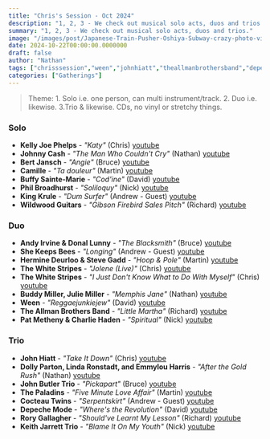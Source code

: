 ```yaml
---
title: "Chris's Session - Oct 2024"
description: "1, 2, 3 - We check out musical solo acts, duos and trios."
summary: "1, 2, 3 - We check out musical solo acts, duos and trios."
image: "/images/post/Japanese-Train-Pusher-Oshiya-Subway-crazy-photo-video-5.jpg"
date: 2024-10-22T00:00:00.0000000
draft: false
author: "Nathan"
tags: ["chrisssession","ween","johnhiatt","theallmanbrothersband","depechemode","kellyjoephelps","johnbutlertrio","thewhitestripes","camille","bertjansch","cocteautwins","rorygallagher","johnnycash","juliemiller","dollyparton","lindaronstadt","buffysainte-marie","kingkrule","buddymiller","thepaladins","shekeepsbees","philbroadhurst","wildwoodguitars","andemmylouharris","keithjarretttrio","andyirvineanddonallunny","patmethenyandcharliehaden","herminedeurlooandstevegadd","youtube"]
categories: ["Gatherings"]
---
```

> Theme: 1. Solo i.e. one person, can multi instrument/track. 2. Duo i.e. likewise. 3.Trio & likewise. CDs, no vinyl or stretchy things. 

### Solo
- **Kelly Joe Phelps** - _"Katy"_ (Chris) [youtube](https://www.youtube.com/watch?v=fj99jRWVrnk)
- **Johnny Cash** - _"The Man Who Couldn't Cry"_ (Nathan) [youtube](https://www.youtube.com/watch?v=_kvvNXuDRYI)
- **Bert Jansch** - _"Angie"_ (Bruce) [youtube](https://www.youtube.com/watch?v=RqjUWJtH88c)
- **Camille** - _"Ta douleur"_ (Martin) [youtube](https://www.youtube.com/watch?v=OPGNWFQy_gg)
- **Buffy Sainte-Marie** - _"Cod'ine"_ (David) [youtube](https://www.youtube.com/watch?v=d3bfqlTCHZk)
- **Phil Broadhurst** - _"Soliloquy"_ (Nick) [youtube](https://www.youtube.com/watch?v=nHpWj4L1C0I)
- **King Krule** - _"Dum Surfer"_ (Andrew - Guest) [youtube](https://www.youtube.com/watch?v=K5-f1Bnltu8)
- **Wildwood Guitars** - _"Gibson Firebird Sales Pitch"_ (Richard) [youtube](https://www.youtube.com/watch?v=hbuJwcs1MV0)
### Duo
- **Andy Irvine & Donal Lunny** - _"The Blacksmith"_ (Bruce) [youtube](https://www.youtube.com/watch?v=vRFD0TzJfbk)
- **She Keeps Bees** - _"Longing"_ (Andrew - Guest) [youtube](https://www.youtube.com/watch?v=zRZLPVWKzVg)
- **Hermine Deurloo & Steve Gadd** - _"Hoop & Pole"_ (Martin) [youtube](https://www.youtube.com/watch?v=Rg3IcbvozBs)
- **The White Stripes** - _"Jolene (Live)"_ (Chris) [youtube](https://www.youtube.com/watch?v=yXlULkwhgrc)
- **The White Stripes** - _"I Just Don't Know What to Do With Myself"_ (Chris) [youtube](https://www.youtube.com/watch?v=wzDG0jA3XVY)
- **Buddy Miller, Julie Miller** - _"Memphis Jane"_ (Nathan) [youtube](https://www.youtube.com/watch?v=vYQ1Q5zVexc)
- **Ween** - _"Reggaejunkiejew"_ (David) [youtube](https://www.youtube.com/watch?v=Mjmp_T3Kh8g)
- **The Allman Brothers Band** - _"Little Martha"_ (Richard) [youtube](https://www.youtube.com/watch?v=typ2c8JPkLE)
- **Pat Metheny & Charlie Haden** - _"Spiritual"_ (Nick) [youtube](https://www.youtube.com/watch?v=1k_DF_RohcM)
### Trio
- **John Hiatt** - _"Take It Down"_ (Chris) [youtube](https://www.youtube.com/watch?v=yOBxDfgDZjI)
- **Dolly Parton, Linda Ronstadt, and Emmylou Harris** - _"After the Gold Rush"_ (Nathan) [youtube](https://www.youtube.com/watch?v=ykMzS6ugnPI)
- **John Butler Trio** - _"Pickapart"_ (Bruce) [youtube](https://www.youtube.com/watch?v=VoVLYvuUH-s)
- **The Paladins** - _"Five Minute Love Affair"_ (Martin) [youtube](https://www.youtube.com/watch?v=jbC1RM3tBxw)
- **Cocteau Twins** - _"Serpentskirt"_ (Andrew - Guest) [youtube](https://www.youtube.com/watch?v=OD6QsT8Eo-Y)
- **Depeche Mode** - _"Where's the Revolution"_ (David) [youtube](https://www.youtube.com/watch?v=jsCR05oKROA)
- **Rory Gallagher** - _"Should've Learnt My Lesson"_ (Richard) [youtube](https://www.youtube.com/watch?v=Cz1xsuJC2JE)
- **Keith Jarrett Trio** - _"Blame It On My Youth"_ (Nick) [youtube](https://www.youtube.com/watch?v=E7d_qMFFgUw)